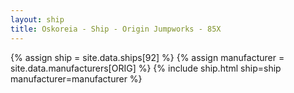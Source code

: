 ```yaml
---
layout: ship
title: Oskoreia - Ship - Origin Jumpworks - 85X
---
```

{% assign ship = site.data.ships[92] %}
{% assign manufacturer = site.data.manufacturers[ORIG] %}
{% include ship.html ship=ship manufacturer=manufacturer %}
